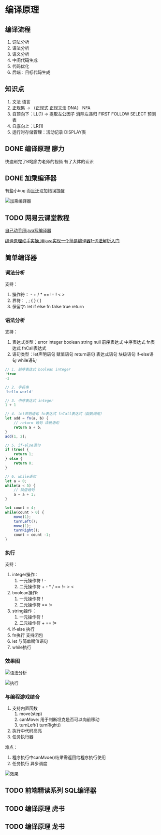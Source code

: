 # 编译原理

## 编译流程

1. 词法分析
2. 语法分析
3. 语义分析
4. 中间代码生成
5. 代码优化
6. 后端：目标代码生成

## 知识点

1. 文法 语言
2. 正规集 -> （正规式 正规文法 DNA） NFA
3. 自顶向下：LL(1) -> 提取左公因子 消除左递归 FIRST FOLLOW SELECT 预测表
4. 自底向上：LR(1)
5. 运行时存储管理：活动记录 DISPLAY表

## DONE 编译原理 廖力

快速刷完了B站廖力老师的视频 有了大体的认识

## DONE 加乘编译器

有些小bug 而且还没加错误提醒  

![加乘编译器](https://chenweilin.xin/blogImg/1562782153663GiT1.PNG)

## TODO 网易云课堂教程

[自己动手用java写编译器](https://study.163.com/provider/7600199/course.htm)

[编译原理动手实操,用java实现一个简易编译器1-词法解析入门](https://blog.csdn.net/tyler_download/article/details/50668983)

## 简单编译器

### 词法分析

支持：

1. 操作符： - + / * == != ! < >
2. 界符： , ; { } ( )
3. 保留字: let if else fn false true return

### 语法分析

支持：

1. 表达式类型：error integer boolean string null 前序表达式 中序表达式 fn表达式 fnCall表达式
2. 语句类型：let声明语句 赋值语句 return语句 表达式语句 块级语句 if-else语句 while语句

```javascript
// 1. 前序表达式 boolean integer
!true
-3

// 2. 字符串
'hello world'

// 3. 中序表达式 integer
1 + 1

// 4. let声明语句 fn表达式 fnCall表达式（函数调用）
let add = fn(a, b) {
    // return 语句 块级语句
    return a + b;
}
add(1, 2);

// 5. if-else语句
if (true) {
    return 1;
} else {
    return 0;
}

// 6. while语句
let a = 0;
while(a < 5) {
    // 赋值语句
    a = a + 1;
}

let count = 4;
while(count > 0) {
    move(1);
    turnLeft();
    move(1);
    turnRight();
    count = count -1;
}
```

### 执行

支持：

1. integer操作：
    1. 一元操作符 ! -
    2. 二元操作符 + - * / == != > <
2. boolean操作:
    1. 一元操作符 !
    2. 二元操作符 == !=
3. string操作：
    1. 一元操作符 !
    2. 二元操作符 + == !=
4. if-else 执行
5. fn执行 支持闭包
6. let 与简单赋值语句
7. while执行

### 效果图

![语法分析](https://chenweilin.xin/blogImg/1565419787205h6Gi语法分析.png)  

![执行](https://chenweilin.xin/blogImg/156541978755038G执行.png)  

### 与编程游戏结合

1. 支持内置函数
    1. move(step)
    2. canMove: 用于判断坦克是否可以向前移动
    3. turnLeft() turnRight()
2. 执行中代码高亮
3. 任务执行器

难点：

1. 程序执行中canMvoe()结果需返回给程序执行使用
2. 任务执行 异步调度

![效果](https://chenweilin.xin/blogImg/1572966259738Q2.gif)

## TODO 前端精读系列 SQL编译器

## TODO 编译原理 虎书

## TODO 编译原理 龙书

